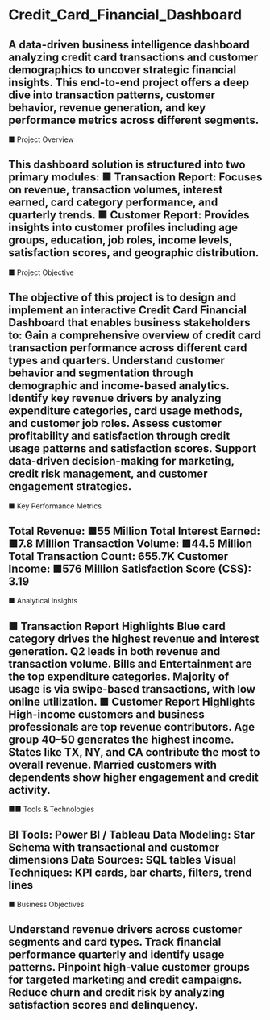 # Credit_Card_Financial_Dashboard
A data-driven business intelligence dashboard analyzing credit card transactions and customer
demographics to uncover strategic financial insights. This end-to-end project offers a deep dive into
transaction patterns, customer behavior, revenue generation, and key performance metrics across
different segments.
---

■ Project Overview

This dashboard solution is structured into two primary modules:
■ Transaction Report: Focuses on revenue, transaction volumes, interest earned, card category
performance, and quarterly trends.
■ Customer Report: Provides insights into customer profiles including age groups, education, job
roles, income levels, satisfaction scores, and geographic distribution.
---


■ Project Objective

The objective of this project is to design and implement an interactive Credit Card Financial
Dashboard that enables business stakeholders to: Gain a comprehensive overview of credit card
transaction performance across different card types and quarters. Understand customer
behavior and segmentation through demographic and income-based analytics. Identify key
revenue drivers by analyzing expenditure categories, card usage methods, and customer job
roles. Assess customer profitability and satisfaction through credit usage patterns and
satisfaction scores. Support data-driven decision-making for marketing, credit risk management,
and customer engagement strategies.
---


■ Key Performance Metrics

Total Revenue: ■55 Million Total Interest Earned: ■7.8 Million Transaction Volume: ■44.5
Million Total Transaction Count: 655.7K Customer Income: ■576 Million Satisfaction Score
(CSS): 3.19
---


■ Analytical Insights

■ Transaction Report Highlights
Blue card category drives the highest revenue and interest generation. Q2 leads in both revenue
and transaction volume. Bills and Entertainment are the top expenditure categories. Majority of
usage is via swipe-based transactions, with low online utilization.
■ Customer Report Highlights
High-income customers and business professionals are top revenue contributors. Age group
40–50 generates the highest income. States like TX, NY, and CA contribute the most to overall
revenue. Married customers with dependents show higher engagement and credit activity.
---


■■ Tools & Technologies

BI Tools: Power BI / Tableau Data Modeling: Star Schema with transactional and customer
dimensions Data Sources: SQL tables Visual Techniques: KPI cards, bar charts, filters, trend lines
---

■ Business Objectives

Understand revenue drivers across customer segments and card types. Track financial
performance quarterly and identify usage patterns. Pinpoint high-value customer groups for
targeted marketing and credit campaigns. Reduce churn and credit risk by analyzing satisfaction
scores and delinquency.
---



